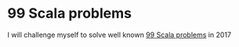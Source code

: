 # 99 Scala problems

 
I will challenge myself to solve well known [99 Scala problems](http://aperiodic.net/phil/scala/s-99/) in 2017

